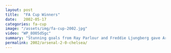 ```yaml
---
layout: post
title:  "FA Cup Winners"
date:   2002-05-17
categories: fa-cup
image: "/assets/img/fa-cup-2002.jpg"
video: "WP_8O05dSgc"
summary: "Stunning goals from Ray Parlour and Freddie Ljungberg gave Arsenal a 2-0 victory over Chelsea. That was Arsenal's 8th FA Cup victory."
permalink: 2002/arsenal-2-0-chelsea/
---
```

